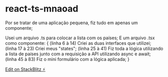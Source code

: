 # react-ts-mnaoad

Por se tratar de uma aplicação pequena, fiz tudo em apenas um componente;

Usei um arquivo .ts para colocar a lista com os países;
E um arquivo .tsx como componente: {
  (linha 6 à 14) Criei as duas interfaces que utilizei;
  (linha 17 à 23) Criei meus "states";
  (linha 25 à 41) Fiz toda a lógica utilizando a lista de países junto com a requisição a API utilizando async e await;
  (linha 45 à 83) Fiz o mini formulário com a lógica aplicada;
}


[Edit on StackBlitz ⚡️](https://stackblitz.com/edit/react-ts-mnaoad)